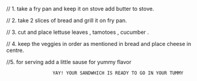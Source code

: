 
// 1. take a fry pan and keep it on stove add butter to stove.

// 2. take 2 slices of bread and grill it on fry pan.

// 3. cut and place  lettuse leaves , tamotoes , cucumber .

// 4. keep the veggies in order as mentioned in bread and place cheese in centre.

//5. for serving add a little sause for yummy flavor



                     YAY! YOUR SANDWHICH IS READY TO GO IN YOUR TUMMY